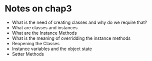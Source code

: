 # Notes on chap3
  * What is the need of creating classes and why do we require that?
  * What are classes and instances 
  * What are the Instance Methods
  * What is the meaning of overridding the instance methods
  * Reopening the Classes 
  * Instance variables and the object state
  * Setter Methods